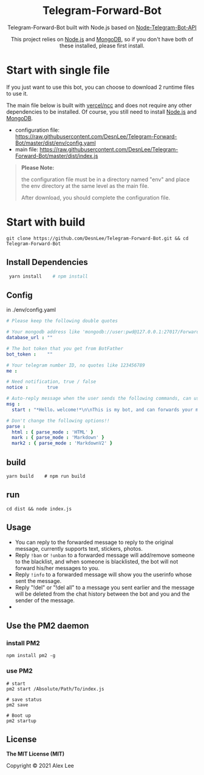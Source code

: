 <h1 align="center">Telegram-Forward-Bot</h1>

<div align="center">

Telegram-Forward-Bot built with Node.js based on [Node-Telegram-Bot-API](https://github.com/yagop/node-telegram-bot-api)

This project relies on [Node.js](https://github.com/nodesource/distributions/blob/master/README.md#installation-instructions) and [MongoDB](https://docs.mongodb.com/manual/administration/install-community/), so if you don't have both of these installed, please first install.

</div>

# Start with single file

If you just want to use this bot, you can choose to download 2 runtime files to
use it.

The main file below is built with [vercel/ncc](https://github.com/vercel/ncc)
and does not require any other dependencies to be installed. Of course, you still need to install [Node.js](https://github.com/nodesource/distributions/blob/master/README.md#installation-instructions)
and [MongoDB](https://docs.mongodb.com/manual/administration/install-community/).

- configuration file: https://raw.githubusercontent.com/DesnLee/Telegram-Forward-Bot/master/dist/env/config.yaml
- main file: https://raw.githubusercontent.com/DesnLee/Telegram-Forward-Bot/master/dist/index.js

> **Please Note:** 
> 
> the configuration file must be in a directory named "env" and place the env directory at the same level as the main file. 
> 
> After download, you should complete the configuration file.

# Start with build
```shell
git clone https://github.com/DesnLee/Telegram-Forward-Bot.git && cd Telegram-Forward-Bot
```

## Install Dependencies

```sh
 yarn install    # npm install
```

## Config

in ./env/config.yaml

```yaml
# Please keep the following double quotes

# Your mongodb address like 'mongodb://user:pwd@127.0.0.1:27017/ForwardBotDB'
database_url : ""

# The bot token that you get from BotFather
bot_token :    ""

# Your telegram number ID, no quotes like 123456789
me :

# Need notification, true / false
notice :       true

# Auto-reply message when the user sends the following commands, can use Markdown format
msg :
  start : "*Hello，welcome!*\n\nThis is my bot, and can forwards your messages to me"

# Don't change the following options!!
parse :
  html : { parse_mode : 'HTML' }
  mark : { parse_mode : 'Markdown' }
  mark2 : { parse_mode : 'MarkdownV2' }
```

## build

```shell
yarn build    # npm run build
```

## run

```shell
cd dist && node index.js
```

## Usage

- You can reply to the forwarded message to reply to the original message, currently supports text, stickers, photos.
- Reply  `!ban` or `!unban` to a forwarded message will add/remove someone to the blacklist, and when someone is blacklisted, the bot will not forward his/her messages to you.
- Reply  `!info` to a forwarded message will show you the userinfo whose sent the message.
- Reply "!del" or "!del all" to a message you sent earlier and the message will
  be deleted from the chat history between the bot and you and the sender of the
  message.
- 
## Use the PM2 daemon

### install PM2

```shell
npm install pm2 -g
```

### use PM2

```shell
# start
pm2 start /Absolute/Path/To/index.js

# save status
pm2 save

# Boot up
pm2 startup
```

## License

**The MIT License (MIT)**

Copyright © 2021 Alex Lee
